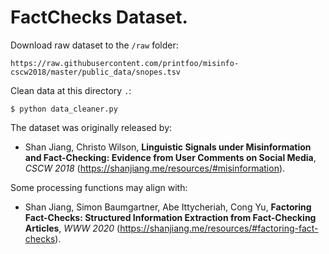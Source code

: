 # FactChecks Dataset.

Download raw dataset to the `/raw` folder:
```
https://raw.githubusercontent.com/printfoo/misinfo-cscw2018/master/public_data/snopes.tsv
```

Clean data at this directory `.`:
```
$ python data_cleaner.py
```

The dataset was originally released by:  
- Shan Jiang, Christo Wilson, **Linguistic Signals under Misinformation and Fact-Checking: Evidence from User Comments on Social Media**, *CSCW 2018* (https://shanjiang.me/resources/#misinformation).

Some processing functions may align with:
- Shan Jiang, Simon Baumgartner, Abe Ittycheriah, Cong Yu, **Factoring Fact-Checks: Structured Information Extraction from Fact-Checking Articles**, *WWW 2020* (https://shanjiang.me/resources/#factoring-fact-checks).
